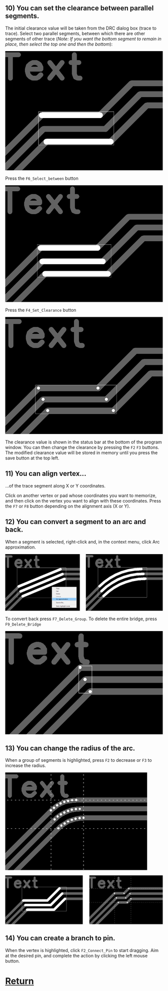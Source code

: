 ## 10) You can set the clearance between parallel segments. 
The initial clearance value will be taken from the DRC dialog box (trace to trace). Select two parallel segments, between which there are other segments of other trace (_Note: If you want the bottom segment to remain in place, then select the top one and then the bottom_):

![](pictures/set_cl1.png)

Press the `F6_Select_between` button

![](pictures/set_cl2.png)

Press the `F4_Set_Clearance` button

![](pictures/set_cl3.png)

The clearance value is shown in the status bar at the bottom of the program window. You can then change the clearance by pressing the `F2` `F3` buttons. The modified clearance value will be stored in memory until you press the save button at the top left.

## 11) You can align vertex...

...of the trace segment along X or Y coordinates. 

Click on another vertex or pad whose coordinates you want to memorize, and then click on the vertex you want to align with these coordinates. Press the `F7` or `F8` button depending on the alignment axis (X or Y).

## 12) You can convert a segment to an arc and back. 

When a segment is selected, right-click and, in the context menu, click Arc approximation. 

![](pictures/arc_approx1.png)

To convert back press `F7_Delete_Group`. To delete the entire bridge, press `F9_Delete_Bridge`

![](pictures/del_bridge.png)

## 13) You can change the radius of the arc. 

When a group of segments is highlighted, press `F2` to decrease or `F3` to increase the radius.

![](pictures/arc_approx2.png)

![](pictures/rad_tr1.png)

## 14) You can create a branch to pin. 

When the vertex is highlighted, click `F2_Connect_Pin` to start dragging. Aim at the desired pin, and complete the action by clicking the left mouse button.

# [Return](How_to.md)
